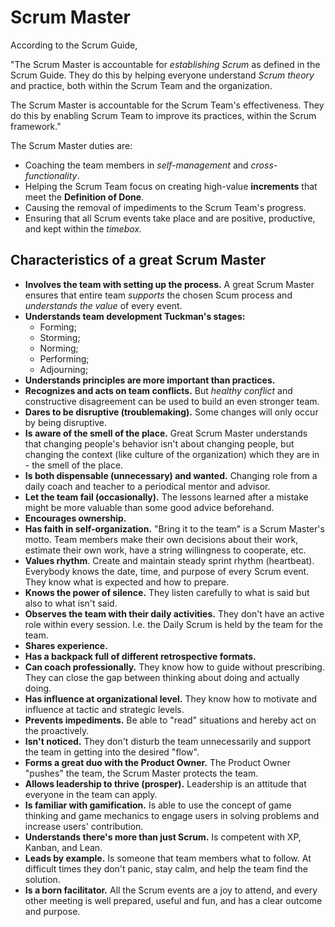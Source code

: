 # Scrum Master

According to the Scrum Guide,

"The Scrum Master is accountable for *establishing Scrum* as defined in the Scrum Guide. They do this by helping everyone understand *Scrum theory* and practice, both within the Scrum Team and the organization.

The Scrum Master is accountable for the Scrum Team's effectiveness. They do this by enabling Scrum Team to improve its practices, within the Scrum framework."

The Scrum Master duties are:

- Coaching the team members in *self-management* and *cross-functionality*.
- Helping the Scrum Team focus on creating high-value **increments** that meet the **Definition of Done**.
- Causing the removal of impediments to the Scrum Team's progress.
- Ensuring that all Scrum events take place and are positive, productive, and kept within the *timebox.*

## Characteristics of a great Scrum Master

- **Involves the team with setting up the process.** A great Scrum Master ensures that entire team *supports* the chosen Scum process and *understands the value* of every event.
- **Understands team development Tuckman's stages:**
  - Forming;
  - Storming;
  - Norming;
  - Performing;
  - Adjourning;
- **Understands principles are more important than practices.**
- **Recognizes and acts on team conflicts.** But *healthy conflict* and constructive disagreement can be used to build an even stronger team.
- **Dares to be disruptive (troublemaking).** Some changes will only occur by being disruptive.
- **Is aware of the smell of the place.** Great Scrum Master understands that changing people's behavior isn't about changing people, but changing the context (like culture of the organization) which they are in - the smell of the place.
- **Is both dispensable (unnecessary) and wanted.** Changing role from a daily coach and teacher to a periodical mentor and advisor.
- **Let the team fail (occasionally).** The lessons learned after a mistake might be more valuable than some good advice beforehand.
- **Encourages ownership.**
- **Has faith in self-organization.** "Bring it to the team" is a Scrum Master's motto. Team members make their own decisions about their work, estimate their own work, have a string willingness to cooperate, etc.
- **Values rhythm**. Create and maintain steady sprint rhythm (heartbeat). Everybody knows the date, time, and purpose of every Scrum event. They know what is expected and how to prepare.
- **Knows the power of silence.** They listen carefully to what is said but also to what isn't said.
- **Observes the team with their daily activities.** They don't have an active role within every session. I.e. the Daily Scrum is held by the team for the team.
- **Shares experience.**
- **Has a backpack full of different retrospective formats.**
- **Can coach professionally.** They know how to guide without prescribing. They can close the gap between thinking about doing and actually doing.
- **Has influence at organizational level.** They know how to motivate and influence at tactic and strategic levels.
- **Prevents impediments.** Be able to "read" situations and hereby act on the proactively.
- **Isn't noticed.** They don't disturb the team unnecessarily and support the team in getting into the desired "flow".
- **Forms a great duo with the Product Owner.** The Product Owner "pushes" the team, the Scrum Master protects the team.
- **Allows leadership to thrive (prosper).** Leadership is an attitude that everyone in the team can apply.
- **Is familiar with gamification.** Is able to use the concept of game thinking and game mechanics to engage users in solving problems and increase users' contribution.
- **Understands there's more than just Scrum.** Is competent with XP, Kanban, and Lean.
- **Leads by example.** Is someone that team members what to follow. At difficult times they don't panic, stay calm, and help the team find the solution.
- **Is a born facilitator.** All the Scrum events are a joy to attend, and every other meeting is well prepared, useful and fun, and has a clear outcome and purpose.
